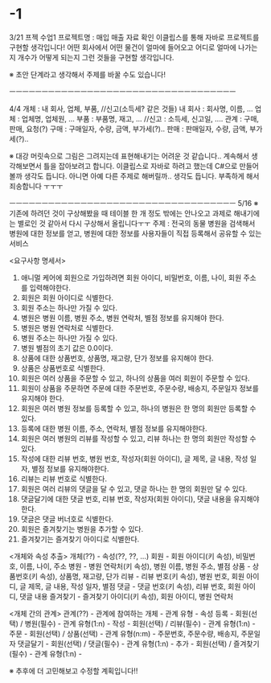 # -1
3/21 프젝 수업1
프로젝트명 : 매입 매출 자료 확인
이클립스를 통해 자바로 프로젝트를 구현할 생각입니다!
어떤 회사에서 어떤 물건이 얼마에 들어오고 어디로 얼마에 나가는지
개수가 어떻게 되는지 그런 것들을 구현할 생각입니다.

※ 초안 단계라고 생각해서 주제를 바꿀 수도 있습니다!

ㅡㅡㅡㅡㅡㅡㅡㅡㅡㅡㅡㅡㅡㅡㅡㅡㅡㅡㅡㅡㅡㅡㅡㅡㅡㅡㅡㅡㅡㅡㅡㅡㅡㅡㅡ

4/4
개체 : 내 회사, 업체, 부품, //신고(소득세? 같은 것들)
내 회사 : 회사명, 이름, ...
업체 : 업체명, 업체원, ...
부품 : 부품명, 재고, ...
//신고 : 소득세, 신고일, ....
관계 : 구매, 판매, 요청(?)
구매 : 구매일자, 수량, 금액, 부가세(?)..
판매 : 판매일자, 수량, 금액, 부가세(?)..

※ 대강 머릿속으로 그림은 그려지는데 표현해내기는 어려운 것 같습니다..
  계속해서 생각해보면서 틀을 잡아보려고 합니다.
  이클립스로 자바로 하려고 했는데 C#으로 만들어볼까 생각도 듭니다.
  아니면 아예 다른 주제로 해버릴까.. 생각도 듭니다.
  부족하게 해서 죄송합니다 ㅜㅜㅜ
  
  ㅡㅡㅡㅡㅡㅡㅡㅡㅡㅡㅡㅡㅡㅡㅡㅡㅡㅡㅡㅡㅡㅡㅡㅡㅡㅡㅡㅡㅡㅡㅡㅡㅡㅡㅡ
5/16
※ 기존에 하려던 것이 구상해봤을 때 테이블 한 개 정도 밖에는 안나오고 과제로 해내기에는 별로인 것 같아서 다시 구상해서 올립니다ㅜㅜ
주제 : 전국의 동물 병원을 검색해서 병원에 대한 정보를 얻고, 병원에 대한 정보를 사용자들이 직접 등록해서 공유할 수 있는 서비스

<요구사항 명세서>
1. 애니멀 케어에 회원으로 가입하려면 회원 아이디, 비밀번호, 이름, 나이, 회원 주소를 입력해야한다.
2. 회원은 회원 아이디로 식별한다.
3. 회원 주소는 하나만 가질 수 있다.
4. 병원은 병원 이름, 병원 주소, 병원 연락처, 별점 정보를 유지해야 한다.
5. 병원은 병원 연락처로 식별한다.
6. 병원 주소는 하나만 가질 수 있다.
7. 병원 별점의 초기 값은 0.0이다.
8. 상품에 대한 상품번호, 상품명, 재고량, 단가 정보를 유지해야 한다.
9. 상품은 상품번호로 식별한다.
10. 회원은 여러 상품을 주문할 수 있고, 하나의 상품을 여러 회원이 주문할 수 있다.
11. 회원이 상품을 주문하면 주문에 대한 주문번호, 주문수량, 배송지, 주문일자 정보를 유지해야 한다.
12. 회원은 여러 병원 정보를 등록할 수 있고, 하나의 병원은 한 명의 회원만 등록할 수 있다.
13. 등록에 대한 병원 이름, 주소, 연락처, 별점 정보를 유지해야한다.
14. 회원은 여러 병원의 리뷰를 작성할 수 있고, 리뷰 하나는 한 명의 회원만 작성할 수 있다.
15. 작성에 대한 리뷰 번호, 병원 번호, 작성자(회원 아이디), 글 제목, 글 내용, 작성 일자, 별점 정보를 유지해야한다.
16. 리뷰는 리뷰 번호로 식별한다.
17. 회원은 여러 리뷰의 댓글을 달 수 있고, 댓글 하나는 한 명의 회원만 달 수 있다.
18. 댓글달기에 대한 댓글 번호, 리뷰 번호, 작성자(회원 아이디), 댓글 내용을 유지해야한다.
19. 댓글은 댓글 버너호로 식별한다.
20. 회원은 즐겨찾기는 병원을 추가할 수 있다.
21. 즐겨찾기는 즐겨찾기 아이디로 식별한다.

<개체와 속성 추출> 개체(??) - 속성(??, ??, ...)
회원 - 회원 아이디(키 속성), 비밀번호, 이름, 나이, 주소
병원 - 병원 연락처(키 속성), 병원 이름, 병원 주소, 별점
상품 - 상품번호(키 속성), 상품명, 재고량, 단가
리뷰 - 리뷰 번호(키 속성), 병원 번호, 회원 아이디, 글 제목, 글 내용, 작성 일자, 별점
댓글 - 댓글 번호(키 속성), 리뷰 번호, 회원 아이디, 댓글 내용
즐겨찾기 - 즐겨찾기 아이디(키 속성), 회원 아이디, 병원 연락처

<개체 간의 관계> 관계(??) - 관계에 참여하는 개체 - 관계 유형 - 속성
등록 - 회원(선택) / 병원(필수) - 관계 유형(1:n) - 
작성 - 회원(선택) / 리뷰(필수) - 관계 유형(1:n) -
주문 - 회원(선택) / 상품(선택) - 관계 유형(n:m) - 주문번호, 주문수량, 배송지, 주문일자
댓글달기 - 회원(선택) / 댓글(필수) - 관계 유형(1:n) - 
추가 - 회원(선택) / 즐겨찾기(필수) - 관계 유형(1:n) - 

※ 추후에 더 고민해보고 수정할 계획입니다!!
